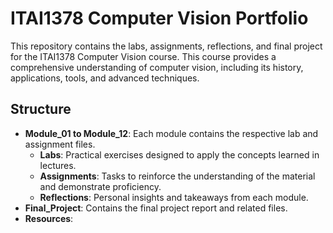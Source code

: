 # ITAI1378 Computer Vision Portfolio

This repository contains the labs, assignments, reflections, and final project for the ITAI1378 Computer Vision course. This course provides a comprehensive understanding of computer vision, including its history, applications, tools, and advanced techniques.

## Structure

- **Module_01 to Module_12**: Each module contains the respective lab and assignment files.
  - **Labs**: Practical exercises designed to apply the concepts learned in lectures.
  - **Assignments**: Tasks to reinforce the understanding of the material and demonstrate proficiency.
  - **Reflections**: Personal insights and takeaways from each module.
- **Final_Project**: Contains the final project report and related files.
- **Resources**:

